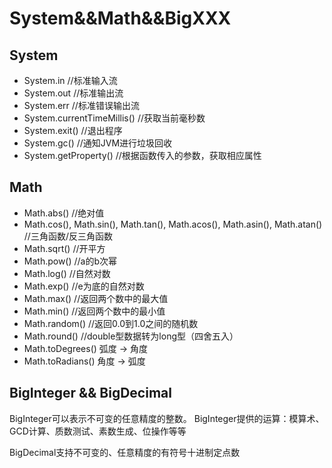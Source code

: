 <!--
 * @Author: ZhXZhao
 * @Date: 2022-01-10 13:37:43
 * @LastEditors: ZhXZhao
 * @LastEditTime: 2022-01-10 13:55:33
 * @Description: file content
-->
# System&&Math&&BigXXX

## System

- System.in  //标准输入流
- System.out  //标准输出流
- System.err  //标准错误输出流
- System.currentTimeMillis() //获取当前毫秒数
- System.exit()  //退出程序
- System.gc()   //通知JVM进行垃圾回收
- System.getProperty()   //根据函数传入的参数，获取相应属性

## Math

- Math.abs()  //绝对值
- Math.cos(), Math.sin(), Math.tan(), Math.acos(), Math.asin(), Math.atan()  //三角函数/反三角函数
- Math.sqrt()  //开平方
- Math.pow()   //a的b次幂
- Math.log()   //自然对数
- Math.exp()   //e为底的自然对数
- Math.max()   //返回两个数中的最大值
- Math.min()   //返回两个数中的最小值
- Math.random() //返回0.0到1.0之间的随机数
- Math.round()  //double型数据转为long型（四舍五入）
- Math.toDegrees() 弧度 -> 角度
- Math.toRadians() 角度 -> 弧度

## BigInteger && BigDecimal

BigInteger可以表示不可变的任意精度的整数。
BigInteger提供的运算：模算术、GCD计算、质数测试、素数生成、位操作等等

BigDecimal支持不可变的、任意精度的有符号十进制定点数


